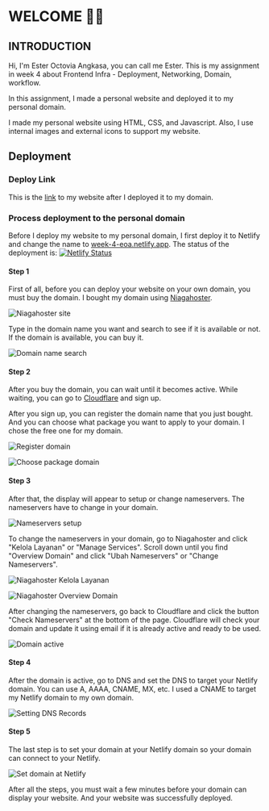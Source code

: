 # WELCOME 👋🏻

## INTRODUCTION
Hi, I'm Ester Octovia Angkasa, you can call me Ester. This is my assignment in week 4 about Frontend Infra - Deployment, Networking, Domain, workflow.

In this assignment, I made a personal website and deployed it to my personal domain.

I made my personal website using HTML, CSS, and Javascript. Also, I use internal images and external icons to support my website.

## Deployment

### Deploy Link

This is the [link](https://eoang.site/) to my website after I deployed it to my domain.

### Process deployment to the personal domain

Before I deploy my website to my personal domain, I first deploy it to Netlify and change the name to [week-4-eoa.netlify.app](https://week-4-eoa03.netlify.app/).
The status of the deployment is:
[![Netlify Status](https://api.netlify.com/api/v1/badges/59f12d5e-9d19-45de-89c3-5c2bb57a9a58/deploy-status)](https://app.netlify.com/sites/week-4-eoa03/deploys)

#### Step 1

First of all, before you can deploy your website on your own domain, you must buy the domain. I bought my domain using [Niagahoster](https://www.niagahoster.co.id/).

![Niagahoster site](https://github.com/RevoU-FSSE-2/week-4-EOA03/blob/test/img/documentation/1.PNG)

Type in the domain name you want and search to see if it is available or not. If the domain is available, you can buy it.

![Domain name search](https://github.com/RevoU-FSSE-2/week-4-EOA03/blob/test/img/documentation/2.PNG)

#### Step 2

After you buy the domain, you can wait until it becomes active. While waiting, you can go to [Cloudflare](https://www.cloudflare.com/) and sign up.

After you sign up, you can register the domain name that you just bought. And you can choose what package you want to apply to your domain. I chose the free one for my domain.

![Register domain](https://github.com/RevoU-FSSE-2/week-4-EOA03/blob/test/img/documentation/3.PNG)

![Choose package domain](https://github.com/RevoU-FSSE-2/week-4-EOA03/blob/test/img/documentation/4.PNG)

#### Step 3

After that, the display will appear to setup or change nameservers. The nameservers have to change in your domain.

![Nameservers setup](https://github.com/RevoU-FSSE-2/week-4-EOA03/blob/test/img/documentation/5.PNG)

To change the nameservers in your domain, go to Niagahoster and click "Kelola Layanan" or "Manage Services". Scroll down until you find "Overview Domain" and click "Ubah Nameservers" or "Change Nameservers".

![Niagahoster Kelola Layanan](https://github.com/RevoU-FSSE-2/week-4-EOA03/blob/test/img/documentation/6.PNG)

![Niagahoster Overview Domain](https://github.com/RevoU-FSSE-2/week-4-EOA03/blob/test/img/documentation/7.PNG)

After changing the nameservers, go back to Cloudflare and click the button "Check Nameservers" at the bottom of the page. Cloudflare will check your domain and update it using email if it is already active and ready to be used.

![Domain active](https://github.com/RevoU-FSSE-2/week-4-EOA03/blob/test/img/documentation/8.PNG)

#### Step 4

After the domain is active, go to DNS and set the DNS to target your Netlify domain. You can use A, AAAA, CNAME, MX, etc. I used a CNAME to target my Netlify domain to my own domain.

![Setting DNS Records](https://github.com/RevoU-FSSE-2/week-4-EOA03/blob/test/img/documentation/9.PNG)

#### Step 5

The last step is to set your domain at your Netlify domain so your domain can connect to your Netlify.

![Set domain at Netlify](https://github.com/RevoU-FSSE-2/week-4-EOA03/blob/test/img/documentation/10.PNG)

After all the steps, you must wait a few minutes before your domain can display your website. And your website was successfully deployed.
